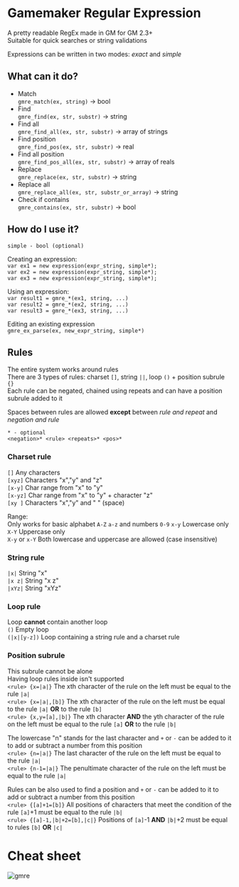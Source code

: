 # Gamemaker Regular Expression
A pretty readable RegEx made in GM for GM 2.3+  
Suitable for quick searches or string validations  
  
Expressions can be written in two modes: *exact* and *simple*  
  
## What can it do?
- Match  
`gmre_match(ex, string)` -> bool  
- Find  
`gmre_find(ex, str, substr)` -> string  
- Find all  
`gmre_find_all(ex, str, substr)` -> array of strings  
- Find position  
`gmre_find_pos(ex, str, substr)` -> real  
- Find all position  
`gmre_find_pos_all(ex, str, substr)` -> array of reals  
- Replace  
`gmre_replace(ex, str, substr)` -> string  
- Replace all  
`gmre_replace_all(ex, str, substr_or_array)` -> string  
- Check if contains  
`gmre_contains(ex, str, substr)` -> bool  

## How do I use it?
`simple - bool (optional)`  
  
Creating an expression:  
`var ex1 = new expression(expr_string, simple*);`  
`var ex2 = new expression(expr_string, simple*);`  
`var ex3 = new expression(expr_string, simple*);`  
  
Using an expression:  
`var result1 = gmre_*(ex1, string, ...)`  
`var result2 = gmre_*(ex2, string, ...)`  
`var result3 = gmre_*(ex3, string, ...)`  
  
Editing an existing expression  
`gmre_ex_parse(ex, new_expr_string, simple*)`  
  
## Rules
The entire system works around rules  
There are 3 types of rules: charset `[]`, string `||`, loop `()` + position subrule `{}`  
Each rule can be negated, chained using repeats and can have a position subrule added to it  
  
Spaces between rules are allowed **except** between *rule and repeat* and *negation and rule*  
  
`* - optional`  
`<negation>* <rule> <repeats>* <pos>*`  
  
### Charset	rule
`[]` Any characters  
`[xyz]` Characters "x","y" and "z"  
`[x-y]` Char range from "x" to "y"  
`[x-yz]` Char range from "x" to "y" + character "z"  
`[xy ]` Characters "x","y" and " " (space)  
  
Range:  
Only works for basic alphabet `A-Z` `a-z` and numbers `0-9`
`x-y` Lowercase only  
`X-Y` Uppercase only  
`X-y` or `x-Y` Both lowercase and uppercase are allowed (case insensitive)  

### String rule
`|x|` String "x"  
`|x z|` String "x z"  
`|xYz|` String "xYz"  
  
### Loop rule
Loop **cannot** contain another loop  
`()` Empty loop  
`(|x|[y-z])` Loop containing a string rule and a charset rule  

### Position subrule
This subrule cannot be alone  
Having loop rules inside isn't supported  
`<rule> {x=|a|}` The xth character of the rule on the left must be equal to the rule `|a|`  
`<rule> {x=|a|,[b]}` The xth character of the rule on the left must be equal to the rule `|a|` **OR** to the rule `[b]`  
`<rule> {x,y=[a],|b|}` The xth character **AND** the yth character of the rule on the left must be equal to the rule `[a]` **OR** to the rule `|b|`  

The lowercase "n" stands for the last character and `+` or `-` can be added to it to add or subtract a number from this position  
`<rule> {n=|a|}` The last character of the rule on the left must be equal to the rule `|a|`  
`<rule> {n-1=|a|}` The penultimate character of the rule on the left must be equal to the rule `|a|`  
  
Rules can be also used to find a position and `+` or `-` can be added to it to add or subtract a number from this position  
`<rule> {[a]+1=[b]}` All positions of characters that meet the condition of the rule `[a]`+1 must be equal to the rule `|b|`  
`<rule> {[a]-1,|b|+2=[b],|c|}` Positions of `[a]`-1 **AND** `|b|`+2 must be equal to rules `[b]` **OR** `|c|`  

# Cheat sheet
![gmre](https://user-images.githubusercontent.com/68820052/201385231-ae57f772-6879-4771-ac45-23c4c25d38a6.png)


